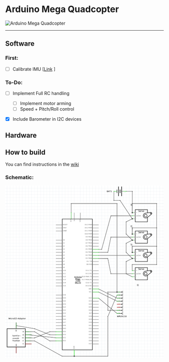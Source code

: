 # Arduino Mega Quadcopter
![Arduino Mega Quadcopter](http://033310b.netsolhost.com/Arduino/wp-content/uploads/2011/02/arduino-banner.jpg)
***
## Software 
### First:
- [ ] Calibrate IMU [[Link](http://www.i2cdevlib.com/forums/topic/96-arduino-sketch-to-automatically-calculate-mpu6050-offsets/)
]
### To-Do:
- [ ] Implement Full RC handling
  - [ ] Implement motor arming
  - [ ] Speed + Pitch/Roll control
- [x] Include Barometer in I2C devices


## Hardware
## How to build 
You can find instructions in the [wiki](https://github.com/MarcusKrautwurst/quadcopter_v1/wiki/3.-Build) 

### Schematic:
![schematic](https://github.com/MarcusKrautwurst/quadcopter_v1/blob/master/schematics/schematic.png)
